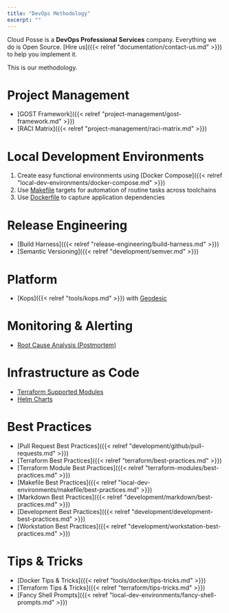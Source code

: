 ```yaml
---
title: "DevOps Methodology"
excerpt: ""
---
```

Cloud Posse is a **DevOps Professional Services** company. Everything we do is Open Source. [Hire us]({{< relref "documentation/contact-us.md" >}}) to help you implement it.

This is our methodology.

# Project Management
* [GOST Framework]({{< relref "project-management/gost-framework.md" >}})
* [RACI Matrix]({{< relref "project-management/raci-matrix.md" >}})

# Local Development Environments
1. Create easy functional environments using [Docker Compose]({{< relref "local-dev-environments/docker-compose.md" >}})
2. Use [Makefile](/local-dev-environments/makefile) targets for automation of routine tasks across toolchains
3. Use [Dockerfile](/local-dev-environments/dockerfile) to capture application dependencies

# Release Engineering
* [Build Harness]({{< relref "release-engineering/build-harness.md" >}})
* [Semantic Versioning]({{< relref "development/semver.md" >}})

# Platform
* [Kops]({{< relref "tools/kops.md" >}}) with [Geodesic](/geodesic)

# Monitoring & Alerting
* [Root Cause Analysis (Postmortem)](/devops-methodology/root-cause-analysis-postmortem)

# Infrastructure as Code
* [Terraform Supported Modules](/terraform-modules)
* [Helm Charts](/helm-charts)

# Best Practices
* [Pull Request Best Practices]({{< relref "development/github/pull-requests.md" >}})
* [Terraform Best Practices]({{< relref "terraform/best-practices.md" >}})
* [Terraform Module Best Practices]({{< relref "terraform-modules/best-practices.md" >}})
* [Makefile Best Practices]({{< relref "local-dev-environments/makefile/best-practices.md" >}})
* [Markdown Best Practices]({{< relref "development/markdown/best-practices.md" >}})
* [Development Best Practices]({{< relref "development/development-best-practices.md" >}})
* [Workstation Best Practices]({{< relref "development/workstation-best-practices.md" >}})

# Tips & Tricks
* [Docker Tips & Tricks]({{< relref "tools/docker/tips-tricks.md" >}})
* [Terraform Tips & Tricks]({{< relref "terraform/tips-tricks.md" >}})
* [Fancy Shell Prompts]({{< relref "local-dev-environments/fancy-shell-prompts.md" >}})
